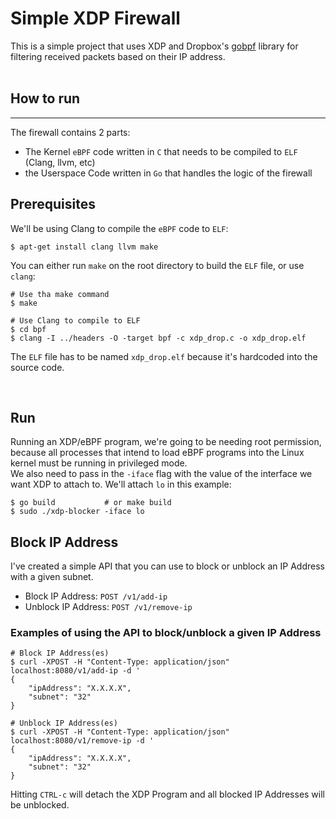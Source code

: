 # Simple XDP Firewall

This is a simple project that uses XDP and Dropbox's [gobpf](https://github.com/dropbox/goebpf) library for filtering received packets based on their IP address.
<br><br>


## How to run
----

The firewall contains 2 parts:

- The Kernel `eBPF` code written in `C` that needs to be compiled to `ELF` (Clang, llvm, etc)
- the Userspace Code written in `Go` that handles the logic of the firewall


## Prerequisites

We'll be using Clang to compile the `eBPF` code to `ELF`:

    $ apt-get install clang llvm make


You can either run `make` on the root directory to build the `ELF` file, or use `clang`:

    # Use tha make command 
    $ make 

    # Use Clang to compile to ELF
    $ cd bpf
    $ clang -I ../headers -O -target bpf -c xdp_drop.c -o xdp_drop.elf

The `ELF` file has to be named `xdp_drop.elf` because it's hardcoded into the source code.

<br>

## Run
Running an XDP/eBPF program, we're going to be needing root permission, because all processes that intend to load eBPF programs into the Linux kernel must be running in privileged mode. <br>
We also need to pass in the `-iface` flag with the value of the interface we want XDP to attach to. We'll attach `lo` in this example:

    $ go build           # or make build
    $ sudo ./xdp-blocker -iface lo


## Block IP Address

I've created a simple API that you can use to block or unblock an IP Address with a given subnet.

-   Block IP Address:  `POST /v1/add-ip`
-   Unblock IP Address: `POST /v1/remove-ip`

### Examples of using the API to block/unblock a given IP Address

    # Block IP Address(es)
    $ curl -XPOST -H "Content-Type: application/json" localhost:8080/v1/add-ip -d '
    {
        "ipAddress": "X.X.X.X", 
        "subnet": "32"
    }

    # Unblock IP Address(es)
    $ curl -XPOST -H "Content-Type: application/json" localhost:8080/v1/remove-ip -d '
    {
        "ipAddress": "X.X.X.X", 
        "subnet": "32"
    }


Hitting `CTRL-c` will detach the XDP Program and all blocked IP Addresses will be unblocked.

